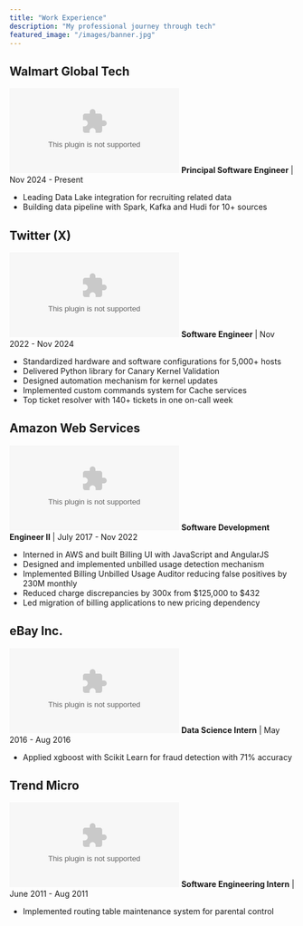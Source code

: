 ```yaml
---
title: "Work Experience"
description: "My professional journey through tech"
featured_image: "/images/banner.jpg"
---
```


## Walmart Global Tech
![Walmart Logo](https://logo.clearbit.com/walmart.com)
**Principal Software Engineer** | Nov 2024 - Present

- Leading Data Lake integration for recruiting related data
- Building data pipeline with Spark, Kafka and Hudi for 10+ sources

## Twitter (X)
![Twitter Logo](https://logo.clearbit.com/twitter.com)
**Software Engineer** | Nov 2022 - Nov 2024

- Standardized hardware and software configurations for 5,000+ hosts
- Delivered Python library for Canary Kernel Validation
- Designed automation mechanism for kernel updates
- Implemented custom commands system for Cache services
- Top ticket resolver with 140+ tickets in one on-call week

## Amazon Web Services
![AWS Logo](https://logo.clearbit.com/aws.amazon.com)
**Software Development Engineer II** | July 2017 - Nov 2022

- Interned in AWS and built Billing UI with JavaScript and AngularJS
- Designed and implemented unbilled usage detection mechanism
- Implemented Billing Unbilled Usage Auditor reducing false positives by 230M monthly
- Reduced charge discrepancies by 300x from $125,000 to $432
- Led migration of billing applications to new pricing dependency

## eBay Inc.
![eBay Logo](https://logo.clearbit.com/ebay.com)
**Data Science Intern** | May 2016 - Aug 2016

- Applied xgboost with Scikit Learn for fraud detection with 71% accuracy

## Trend Micro
![Trend Micro Logo](https://logo.clearbit.com/trendmicro.com)
**Software Engineering Intern** | June 2011 - Aug 2011

- Implemented routing table maintenance system for parental control 